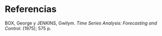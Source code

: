 # Referencias
BOX, George y JENKINS, Gwilym. _Time Series Analysis: Forecasting and Control_. (1975); 575 p.
